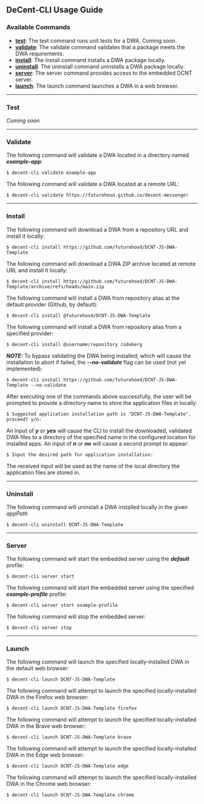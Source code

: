 ## DeCent-CLI Usage Guide

### Available Commands
- **<a href="#test">test</a>**: The test command runs unit tests for a DWA. Coming soon.
- **<a href="#validate">validate</a>**: The validate command validates that a package meets the DWA requirements.
- **<a href="#install">install</a>**: The install command installs a DWA package locally.
- **<a href="#uninstall">uninstall</a>**: The uninstall command uninstalls a DWA package locally.
- **<a href="#server">server</a>**: The server command provides access to the embedded DCNT server.
- **<a href="#launch">launch</a>**: The launch command launches a DWA in a web browser.

<hr/>

### Test

*Coming soon*

<hr/>

### Validate

The following command will validate a DWA located in a directory named ***example-app***:

    $ decent-cli validate example-app

The following command will validate a DWA located at a remote URL:

    $ decent-cli validate https://futurehood.github.io/decent-messenger

<hr/>

### Install

The following command will download a DWA from a repository URL and install it locally:

    $ decent-cli install https://github.com/futurehood/DCNT-JS-DWA-Template

The following command will download a DWA ZIP archive located at remote URL and install it locally:

    $ decent-cli install https://github.com/futurehood/DCNT-JS-DWA-Template/archive/refs/heads/main.zip

The following command will install a DWA from repository alias at the default provider (Github, by default):

    $ decent-cli install @futurehood/DCNT-JS-DWA-Template

The following command will install a DWA from repository alias from a specified provider:

    $ decent-cli install @username/repository codeberg

***NOTE:*** To bypass validating the DWA being installed, which will cause the installation to abort if failed, the ***--no-validate*** flag can be used (not yet implemented):

    $ decent-cli install https://github.com/futurehood/DCNT-JS-DWA-Template --no-validate

After executing one of the commands above successfully, the user will be prompted to provide a directory name to store the application files in locally:

    $ Suggested application installation path is "DCNT-JS-DWA-Template", proceed? y/n:

An input of ***y*** or ***yes*** will cause the CLI to install the downloaded, validated DWA files to a directory of the specified name in the configured location for installed apps. An input of ***n*** or ***no*** will cause a second prompt to appear:

    $ Input the desired path for application installation:

The received input will be used as the name of the local directory the application files are stored in.

<hr/>

### Uninstall

The following command will uninstall a DWA installed locally in the given *appPath*

    $ decent-cli uninstall DCNT-JS-DWA-Template

<hr/>

### Server

The following command will start the embedded server using the ***default*** profile:

    $ decent-cli server start

The following command will start the embedded server using the specified ***example-profile*** profile:

    $ decent-cli server start example-profile

The following command will stop the embedded server:

    $ decent-cli server stop

<hr/>

### Launch

The following command will launch the specified locally-installed DWA in the default web browser:

    $ decent-cli launch DCNT-JS-DWA-Template

The following command will attempt to launch the specified locally-installed DWA in the Firefox web browser:

    $ decent-cli launch DCNT-JS-DWA-Template firefox

The following command will attempt to launch the specified locally-installed DWA in the Brave web browser:

    $ decent-cli launch DCNT-JS-DWA-Template brave

The following command will attempt to launch the specified locally-installed DWA in the Edge web browser:

    $ decent-cli launch DCNT-JS-DWA-Template edge

The following command will attempt to launch the specified locally-installed DWA in the Chrome web browser:

    $ decent-cli launch DCNT-JS-DWA-Template chrome
